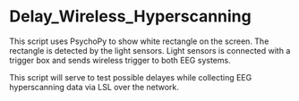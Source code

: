 # Delay_Wireless_Hyperscanning

This script uses PsychoPy to show white rectangle on the screen. The rectangle is detected by the light sensors. Light sensors is connected with a trigger box and sends wireless trigger to both EEG systems.

This script will serve to test possible delayes while collecting EEG hyperscanning data via LSL over the network. 
